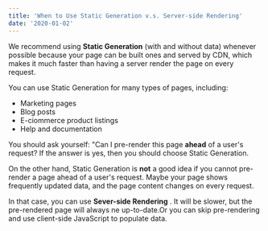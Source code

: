 ```yaml
---
title: 'When to Use Static Generation v.s. Server-side Rendering'
date: '2020-01-02'
---
```


We recommend using **Static Generation** (with and without data) whenever possible because your page can be built ones and served by CDN, which makes it much faster than having a server render the page on every request.

You can use Static Generation for many types of pages, including:

- Marketing pages
- Blog posts
- E-ciommerce product listings
- Help and documentation

You should ask yourself: "Can I pre-render this page **ahead** of a user's request? If the answer is yes, then you should choose Static Generation.

On the other hand, Static Generation is **not** a good idea if you cannot pre-render a page ahead of a user's request. Maybe your page shows frequently updated data, and the page content changes on every request.

In that case, you can use **Sever-side Rendering** . It will be slower, but the pre-rendered page will always ne up-to-date.Or you can skip pre-rendering and use client-side JavaScript to populate data.